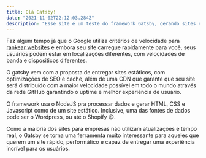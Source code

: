 ```yaml
---
title: Olá Gatsby!
date: "2021-11-02T22:12:03.284Z"
description: "Esse site é um teste do framework Gatsby, gerando sites estáticos seguindo as boas práticas do mercado de forma rápida e escalonável"
---
```


Faz algum tempo já que o Google utiliza critérios de velocidade para [rankear websites](https://support.google.com/webmasters/answer/9205520?hl=pt "rankear websites") e embora seu site carregue rapidamente para você, seus usuários podem estar em localizações diferentes, com velocidades de banda e dispositicos diferentes.

O gatsby vem com a proposta de entregar sites estáticos, com optimizações de SEO e cache, além de uma CDN que garante que seu site será distribuído com a maior velocidade possível em todo o mundo através da rede GitHub garantindo o uptime e melhor experiência de usuário.

O framework usa o NodeJS pra processar dados e gerar HTML, CSS e Javascript como de um site estático. Inclusive, uma das fontes de dados pode ser o Wordpress, ou até o Shopify 😉.

Como a maioria dos sites para empresas não utilizam atualizações e tempo real, o Gatsby se torna uma ferramenta muito interessante para aqueles que querem um site rápido, performático e capaz de entregar uma experiência incrível para os usuários.
